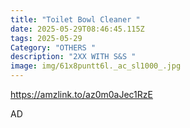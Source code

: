 ```yaml
---
title: "Toilet Bowl Cleaner "
date: 2025-05-29T08:46:45.115Z
tags: 2025-05-29
Category: "OTHERS "
description: "2XX WITH S&S "
image: img/61x8puntt6l._ac_sl1000_.jpg
---
```

https://amzlink.to/az0m0aJec1RzE 

A﻿D